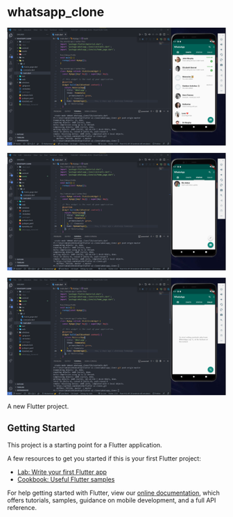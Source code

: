 # whatsapp_clone


![](../images/whatsapp_clone/whatsapp_clone1.png)

![](../images/whatsapp_clone/whatsapp_clone2.png)

![](../images/whatsapp_clone/whatsapp_clone3.png)

A new Flutter project.

## Getting Started

This project is a starting point for a Flutter application.

A few resources to get you started if this is your first Flutter project:

- [Lab: Write your first Flutter app](https://flutter.dev/docs/get-started/codelab)
- [Cookbook: Useful Flutter samples](https://flutter.dev/docs/cookbook)

For help getting started with Flutter, view our
[online documentation](https://flutter.dev/docs), which offers tutorials,
samples, guidance on mobile development, and a full API reference.
